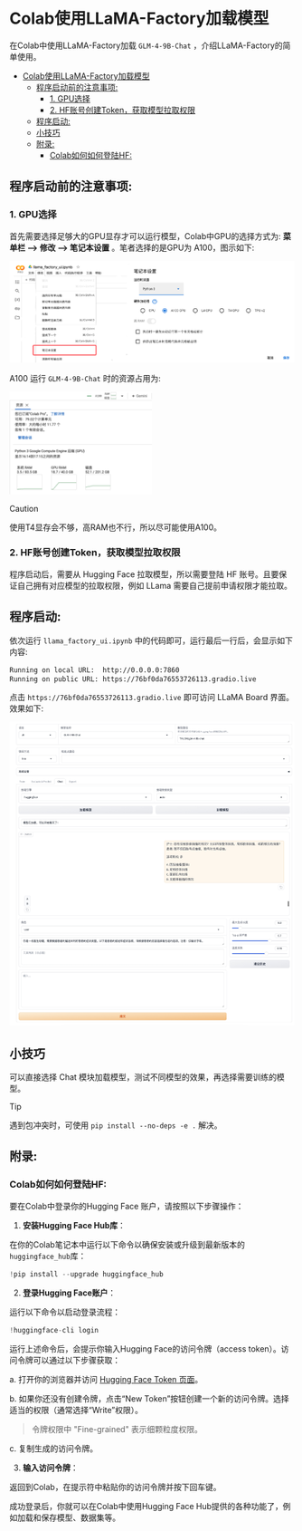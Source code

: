 # Colab使用LLaMA-Factory加载模型

在Colab中使用LLaMA-Factory加载 `GLM-4-9B-Chat` ，介绍LLaMA-Factory的简单使用。<br>
- [Colab使用LLaMA-Factory加载模型](#colab使用llama-factory加载模型)
  - [程序启动前的注意事项:](#程序启动前的注意事项)
    - [1. GPU选择](#1-gpu选择)
    - [2. HF账号创建Token，获取模型拉取权限](#2-hf账号创建token获取模型拉取权限)
  - [程序启动:](#程序启动)
  - [小技巧](#小技巧)
  - [附录:](#附录)
    - [Colab如何如何登陆HF:](#colab如何如何登陆hf)


## 程序启动前的注意事项:

### 1. GPU选择

首先需要选择足够大的GPU显存才可以运行模型，Colab中GPU的选择方式为: **菜单栏 --> 修改 --> 笔记本设置** 。笔者选择的是GPU为 A100，图示如下:<br>

![](../docs/GPU设置.png)

A100 运行 `GLM-4-9B-Chat` 时的资源占用为:<br>

<img src="../docs/算力单元_A100.jpg" alt="image" width="50%" height="50%">

> [!CAUTION]
> 使用T4显存会不够，高RAM也不行，所以尽可能使用A100。

### 2. HF账号创建Token，获取模型拉取权限

程序启动后，需要从 Hugging Face 拉取模型，所以需要登陆 HF 账号。且要保证自己拥有对应模型的拉取权限，例如 LLama 需要自己提前申请权限才能拉取。<br>


## 程序启动:

依次运行 `llama_factory_ui.ipynb` 中的代码即可，运行最后一行后，会显示如下内容:<br>

```log
Running on local URL:  http://0.0.0.0:7860
Running on public URL: https://76bf0da76553726113.gradio.live
```

点击 `https://76bf0da76553726113.gradio.live` 即可访问 LLaMA Board 界面。效果如下:<br>

![](../docs/加载GLM-4-9B-Chat.jpg)


## 小技巧

可以直接选择 Chat 模块加载模型，测试不同模型的效果，再选择需要训练的模型。<br>

> [!TIP]
> 遇到包冲突时，可使用 `pip install --no-deps -e .` 解决。


## 附录:

### Colab如何如何登陆HF:

要在Colab中登录你的Hugging Face 账户，请按照以下步骤操作：<br>

1. **安装Hugging Face Hub库**：

在你的Colab笔记本中运行以下命令以确保安装或升级到最新版本的`huggingface_hub`库：<br>

```python
!pip install --upgrade huggingface_hub
```

2. **登录Hugging Face账户**：

运行以下命令以启动登录流程：<br>

```python
!huggingface-cli login
```

运行上述命令后，会提示你输入Hugging Face的访问令牌（access token）。访问令牌可以通过以下步骤获取：<br>

a. 打开你的浏览器并访问 [Hugging Face Token 页面](https://huggingface.co/settings/tokens)。

b. 如果你还没有创建令牌，点击“New Token”按钮创建一个新的访问令牌。选择适当的权限（通常选择“Write”权限）。

> 令牌权限中 "Fine-grained" 表示细颗粒度权限。

c. 复制生成的访问令牌。

3. **输入访问令牌**：

返回到Colab，在提示符中粘贴你的访问令牌并按下回车键。<br>

成功登录后，你就可以在Colab中使用Hugging Face Hub提供的各种功能了，例如加载和保存模型、数据集等。<br>